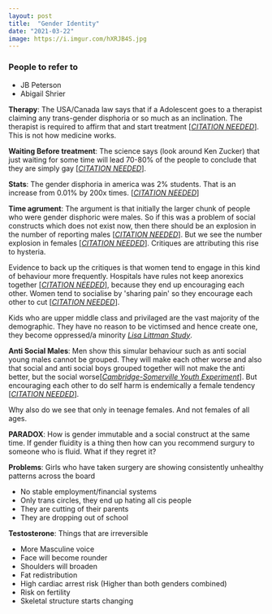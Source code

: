 ```yaml
---
layout: post
title:  "Gender Identity"
date: "2021-03-22"
image: https://i.imgur.com/hXRJB4S.jpg
---
```


### People to refer to
- JB Peterson
- Abigail Shrier


**Therapy**: The USA/Canada law says that if a Adolescent goes to a therapist claiming any trans-gender disphoria or so much as an inclination. The therapist is required to affirm that and start treatment [[*CITATION NEEDED*]()]. This is not how medicine works.

**Waiting Before treatment**: The science says (look around Ken Zucker) that just waiting for some time will lead 70-80% of the people to conclude that they are simply gay [[*CITATION NEEDED*]()].

**Stats**: The gender disphoria in america was 2% students. That is an increase from 0.01% by 200x times. [[*CITATION NEEDED*]()]

**Time agrument**: The argument is that initially the larger chunk of people who were gender disphoric were males. So if this was a problem of social constructs which does not exist now, then there should be an explosion in the number of reporting males [[*CITATION NEEDED*]()]. But we see the number explosion in females [[*CITATION NEEDED*]()]. Critiques are attributing this rise to hysteria.

Evidence to back up the critiques is that women tend to engage in this kind of behaviour more frequently. Hospitals have rules not keep anorexics together [[*CITATION NEEDED*]()], because they end up encouraging each other. Women tend to socialise by 'sharing pain' so they encourage each other to cut [[*CITATION NEEDED*]()].

Kids who are upper middle class and privilaged are the vast majority of the demographic. They have no reason to be victimsed and hence create one, they become oppressed/a minority [*Lisa Littman Study*](https://journals.plos.org/plosone/article?id=10.1371/journal.pone.0202330).

**Anti Social Males**: Men show this simular behaviour such as anti social young males cannot be grouped. They will make each other worse and also that social and anti social boys grouped together will not make the anti better, but the social worse[[*Cambridge-Somerville Youth Experiment*](https://link.springer.com/referenceworkentry/10.1007%2F978-1-4614-5690-2_48)]. But encouraging each other to do self harm is endemically a female tendency [[*CITATION NEEDED*]()].

Why also do we see that only in teenage females. And not females of all ages.

**PARADOX**: How is gender immutable and a social construct at the same time. If gender fluidity is a thing then how can you recommend surgury to someone who is fluid. What if they regret it?

**Problems**: Girls who have taken surgery are showing consistently unhealthy patterns across the board
- No stable employment/financial systems
- Only trans circles, they end up hating all cis people
- They are cutting of their parents
- They are dropping out of school

**Testosterone**: Things that are irreversible
- More Masculine voice
- Face will become rounder
- Shoulders will broaden
- Fat redistribution
- High cardiac arrest risk (Higher than both genders combined)
- Risk on fertility
- Skeletal structure starts changing